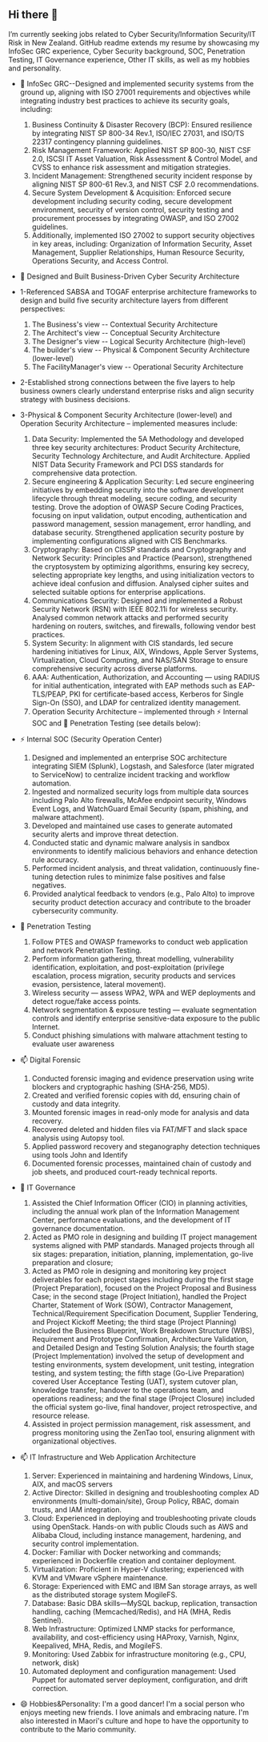 ## Hi there 👋

I’m currently seeking jobs related to Cyber Security/Information Security/IT Risk in New Zealand. GitHub readme extends my resume by showcasing my InfoSec GRC experience, Cyber Security background, SOC, Penetration Testing, IT Governance experience, Other IT skills, as well as my hobbies and personality.

- 👯 InfoSec GRC--Designed and implemented security systems from the ground up, aligning with ISO 27001 requirements and objectives while integrating industry best practices to achieve its security goals, including:
  1) Business Continuity & Disaster Recovery (BCP): Ensured resilience by integrating NIST SP 800-34 Rev.1, ISO/IEC 27031, and ISO/TS 22317 contingency planning guidelines.
  2) Risk Management Framework: Applied NIST SP 800-30, NIST CSF 2.0, ISCSI IT Asset Valuation, Risk Assessment & Control Model, and CVSS to enhance risk assessment and mitigation strategies.
  3) Incident Management: Strengthened security incident response by aligning NIST SP 800-61 Rev.3, and NIST CSF 2.0 recommendations.
  4) Secure System Development & Acquisition: Enforced secure development including security coding, secure development environment, security of version control, security testing and procurement processes by integrating OWASP, and ISO 27002 guidelines.
  5) Additionally, implemented ISO 27002 to support security objectives in key areas, including: Organization of Information Security, Asset Management, Supplier Relationships, Human Resource Security, Operations Security, and Access Control.

- 🌱 Designed and Built Business-Driven Cyber Security Architecture
- 1-Referenced SABSA and TOGAF enterprise architecture frameworks to design and build five security architecture layers from different perspectives:
  1) The Business's  view --  Contextual Security Architecture 
  2) The Architect's view -- Conceptual Security Architecture
  3) The Designer's  view -- Logical Security Architecture (high-level)
  4) The builder's   view --  Physical & Component Security Architecture (lower-level)
  5) The FacilityManager's view -- Operational Security Architecture
- 2-Established strong connections between the five layers to help business owners clearly understand enterprise risks and align security strategy with business decisions.
- 3-Physical & Component Security Architecture (lower-level) and Operation Security Architecture – implemented measures include:
  1) Data Security: Implemented the 5A Methodology and developed three key security architectures: Product Security Architecture, Security Technology Architecture, and Audit Architecture. Applied NIST Data Security Framework and PCI DSS standards for comprehensive data protection.
  2) Secure engineering & Application Security: Led secure engineering initiatives by embedding security into the software development lifecycle through threat modeling, secure coding, and security testing. Drove the adoption of OWASP Secure Coding Practices, focusing on input validation, output encoding, authentication and password management, session management, error handling, and database security. Strengthened application security posture by implementing configurations aligned with CIS Benchmarks.
  3) Cryptography: Based on CISSP standards and Cryptography and Network Security: Principles and Practice (Pearson), strengthened the cryptosystem by optimizing algorithms, ensuring key secrecy, selecting appropriate key lengths, and using initialization vectors to achieve ideal confusion and diffusion. Analysed cipher suites and selected suitable options for enterprise applications.
  4) Communications Security: Designed and implemented a Robust Security Network (RSN) with IEEE 802.11i for wireless security. Analysed common network attacks and performed security hardening on routers, switches, and firewalls, following vendor best practices.
  5) System Security: In alignment with CIS standards, led secure hardening initiatives for Linux, AIX, Windows, Apple Server Systems, Virtualization, Cloud Computing, and NAS/SAN Storage to ensure comprehensive security across diverse platforms.
  6) AAA: Authentication, Authorization, and Accounting — using RADIUS for initial authentication, integrated with EAP methods such as EAP-TLS/PEAP, PKI for certificate-based access, Kerberos for Single Sign-On (SSO), and LDAP for centralized identity management.
  7) Operation Security Architecture – implemented through ⚡ Internal SOC and 🔭 Penetration Testing (see details below):
    
- ⚡ Internal SOC (Security Operation Center) 
  1) Designed and implemented an enterprise SOC architecture integrating SIEM (Splunk), Logstash, and Salesforce (later migrated to ServiceNow) to centralize incident tracking and workflow automation.
  2) Ingested and normalized security logs from multiple data sources including Palo Alto firewalls, McAfee endpoint security, Windows Event Logs, and WatchGuard Email Security (spam, phishing, and malware attachment).
  3) Developed and maintained use cases to generate automated security alerts and improve threat detection.
  4) Conducted static and dynamic malware analysis in sandbox environments to identify malicious behaviors and enhance detection rule accuracy.
  5) Performed incident analysis, and threat validation, continuously fine-tuning detection rules to minimize false positives and false negatives.
  6) Provided analytical feedback to vendors (e.g., Palo Alto) to improve security product detection accuracy and contribute to the broader cybersecurity community.

- 🔭 Penetration Testing
  1) Follow PTES and OWASP frameworks to conduct web application and network Penetration Testing.
  2) Perform information gathering, threat modelling, vulnerability identification, exploitation, and post-exploitation (privilege escalation, process migration, security products and services evasion, persistence, lateral movement).
  3) Wireless security — assess WPA2, WPA and WEP deployments and detect rogue/fake access points.
  4) Network segmentation & exposure testing — evaluate segmentation controls and identify enterprise sensitive-data exposure to the public Internet.
  5) Conduct phishing simulations with malware attachment testing to evaluate user awareness
     
- 📫 Digital Forensic
  1) Conducted forensic imaging and evidence preservation using write blockers and cryptographic hashing (SHA-256, MD5).
  2) Created and verified forensic copies with dd, ensuring chain of custody and data integrity.
  3) Mounted forensic images in read-only mode for analysis and data recovery.
  4) Recovered deleted and hidden files via FAT/MFT and slack space analysis using Autopsy tool.
  5) Applied password recovery and steganography detection techniques using tools John and Identify
  6) Documented forensic processes, maintained chain of custody and job sheets, and produced court-ready technical reports.

- 👯 IT Governance
  1)	Assisted the Chief Information Officer (CIO) in planning activities, including the annual work plan of the Information Management Center, performance evaluations, and the development of IT governance documentation.
  2)	Acted as PMO role in designing and building IT project management systems aligned with PMP standards. Managed projects through all six stages: preparation, initiation, planning, implementation, go-live preparation and closure;
  3)	Acted as PMO role in designing and monitoring key project deliverables for each project stages including during the first stage (Project Preparation), focused on the Project Proposal and Business Case; in the second stage (Project Initiation), handled the Project Charter, Statement of Work (SOW), Contractor Management, Technical/Requirement Specification Document, Supplier Tendering, and Project Kickoff Meeting; the third stage (Project Planning) included the Business Blueprint, Work Breakdown Structure (WBS), Requirement and Prototype Confirmation, Architecture Validation, and Detailed Design and Testing Solution Analysis; the fourth stage (Project Implementation) involved the setup of development and testing environments, system development, unit testing, integration testing, and system testing; the fifth stage (Go-Live Preparation) covered User Acceptance Testing (UAT), system cutover plan, knowledge transfer, handover to the operations team, and operations readiness; and the final stage (Project Closure) included the official system go-live, final handover, project retrospective, and resource release.
  4)	Assisted in project permission management, risk assessment, and progress monitoring using the ZenTao tool, ensuring alignment with organizational objectives. 

- 📫 IT Infrastructure and Web Application Architecture
  1) Server: Experienced in maintaining and hardening Windows, Linux, AIX, and macOS servers
  2) Active Director: Skilled in designing and troubleshooting complex AD environments (multi-domain/site), Group Policy, RBAC, domain trusts, and IAM integration.
  3) Cloud: Experienced in deploying and troubleshooting private clouds using OpenStack. Hands-on with public Clouds such as AWS and Alibaba Cloud, including instance management, hardening, and security control implementation.
  4) Docker: Familiar with Docker networking and commands; experienced in Dockerfile creation and container deployment.
  5) Virtualization: Proficient in Hyper-V clustering; experienced with KVM and VMware vSphere maintenance.
  6) Storage: Experienced with EMC and IBM San storage arrays, as well as the distributed storage system MogileFS.
  7) Database: Basic DBA skills—MySQL backup, replication, transaction handling, caching (Memcached/Redis), and HA (MHA, Redis Sentinel).
  8) Web Infrastructure: Optimized LNMP stacks for performance, availability, and cost-efficiency using HAProxy, Varnish, Nginx, Keepalived, MHA, Redis, and MogileFS.
  9) Monitoring: Used Zabbix for infrastructure monitoring (e.g., CPU, network, disk)
  10) Automated deployment and configuration management: Used Puppet for automated server deployment, configuration, and drift correction.
      
- 😄 Hobbies&Personality: I'm a good dancer! I'm a social person who enjoys meeting new friends. I love animals and embracing nature. I'm also interested in Maori's culture and hope to have the opportunity to contribute to the Mario community.

<!--
**Michael-CyberSecurity/Michael-CyberSecurity** is a ✨ _special_ ✨ repository because its `README.md` (this file) appears on your GitHub profile.

Here are some ideas to get you started:

- 🔭 I’m currently working on ...
- 🌱 I’m currently learning ...
- 👯 I’m looking to collaborate on ...
- 🤔 I’m looking for help with ...
- 💬 Ask me about ...
- 📫 How to reach me: ...
- 😄 Pronouns: ...
- ⚡ Fun fact: ...
-->
